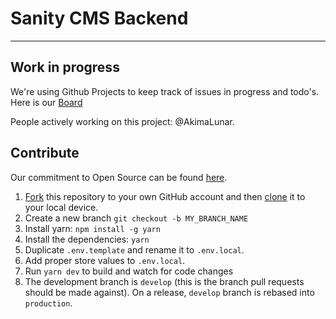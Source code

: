 # Sanity CMS Backend

---

## Work in progress

We're using Github Projects to keep track of issues in progress and todo's. Here is our
[Board](https://github.com/orgs/React-Vancouver/projects)

People actively working on this project: @AkimaLunar.

## Contribute

Our commitment to Open Source can be found [here](https://github.com/React-Vancouver/cms).

1. [Fork](https://help.github.com/articles/fork-a-repo/) this repository to your own GitHub account and then [clone](https://help.github.com/articles/cloning-a-repository/) it to your local device.
2. Create a new branch `git checkout -b MY_BRANCH_NAME`
3. Install yarn: `npm install -g yarn`
4. Install the dependencies: `yarn`
5. Duplicate `.env.template` and rename it to `.env.local`.
6. Add proper store values to `.env.local`.
7. Run `yarn dev` to build and watch for code changes
8. The development branch is `develop` (this is the branch pull requests should be made against).
   On a release, `develop` branch is rebased into `production`.

